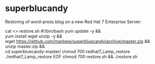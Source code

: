 # superblucandy

Restoring of word-press blog on a new Red Hat 7 Enterprise Server:


cat <<EOF >> restore.sh 
#!/bin/bash
yum update -y && \
yum install wget unzip -y && \
wget https://github.com/marbew/superbluecandy/archive/master.zip && \
unzip master.zip && \
cd superbluecandy-master/
chmod 700 redhat7_Lamp_restore 
./redhat7_Lamp_restore
EOF
chmod 700 restore.sh && ./restore.sh
